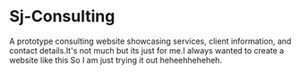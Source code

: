 # Sj-Consulting
A prototype consulting website showcasing services, client information, and contact details.It's not much but its just for me.I always wanted to create a website like this So I am just trying it out heheehheheheh.

